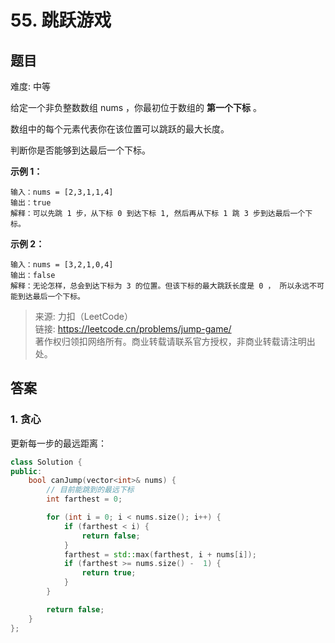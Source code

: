 # 55. 跳跃游戏

## 题目

难度: 中等

给定一个非负整数数组 nums ，你最初位于数组的 **第一个下标** 。

数组中的每个元素代表你在该位置可以跳跃的最大长度。

判断你是否能够到达最后一个下标。

**示例 1：**

```
输入：nums = [2,3,1,1,4]
输出：true
解释：可以先跳 1 步，从下标 0 到达下标 1, 然后再从下标 1 跳 3 步到达最后一个下标。

```

**示例 2：**

```
输入：nums = [3,2,1,0,4]
输出：false
解释：无论怎样，总会到达下标为 3 的位置。但该下标的最大跳跃长度是 0 ， 所以永远不可能到达最后一个下标。

```

> 来源: 力扣（LeetCode）  
> 链接: <https://leetcode.cn/problems/jump-game/>  
> 著作权归领扣网络所有。商业转载请联系官方授权，非商业转载请注明出处。

## 答案

### 1. 贪心

更新每一步的最远距离：

```c++
class Solution {
public:
    bool canJump(vector<int>& nums) {
        // 目前能跳到的最远下标
        int farthest = 0;

        for (int i = 0; i < nums.size(); i++) {
            if (farthest < i) {
                return false;
            }
            farthest = std::max(farthest, i + nums[i]);
            if (farthest >= nums.size() -  1) {
                return true;
            }
        }

        return false;
    }
};
```
